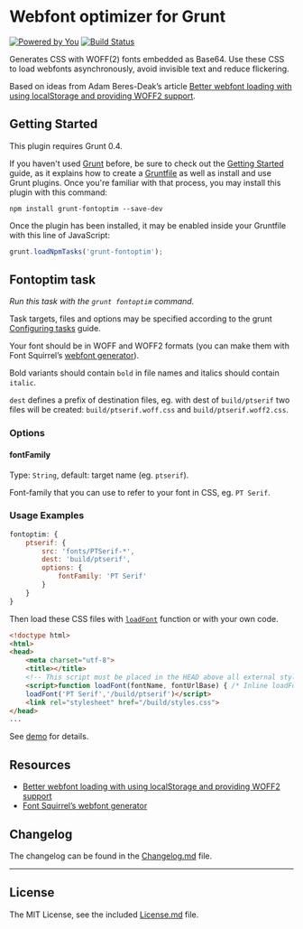 # Webfont optimizer for Grunt

[![Powered by You](http://sapegin.github.io/powered-by-you/badge.svg)](http://sapegin.github.io/powered-by-you/)
[![Build Status](https://travis-ci.org/sapegin/grunt-fontoptim.png)](https://travis-ci.org/sapegin/grunt-fontoptim)

Generates CSS with WOFF(2) fonts embedded as Base64. Use these CSS to load webfonts asynchronously, avoid invisible text and reduce flickering.

Based on ideas from Adam Beres-Deak’s article [Better webfont loading with using localStorage and providing WOFF2 support](http://bdadam.com/blog/better-webfont-loading-with-localstorage-and-woff2.html).


## Getting Started

This plugin requires Grunt 0.4.

If you haven't used [Grunt](http://gruntjs.com/) before, be sure to check out the [Getting Started](http://gruntjs.com/getting-started) guide, as it explains how to create a [Gruntfile](http://gruntjs.com/sample-gruntfile) as well as install and use Grunt plugins. Once you're familiar with that process, you may install this plugin with this command:

```
npm install grunt-fontoptim --save-dev
```

Once the plugin has been installed, it may be enabled inside your Gruntfile with this line of JavaScript:

```javascript
grunt.loadNpmTasks('grunt-fontoptim');
```


## Fontoptim task

_Run this task with the `grunt fontoptim` command._

Task targets, files and options may be specified according to the grunt [Configuring tasks](http://gruntjs.com/configuring-tasks) guide.

Your font should be in WOFF and WOFF2 formats (you can make them with Font Squirrel’s [webfont generator](http://www.fontsquirrel.com/tools/webfont-generator)).

Bold variants should contain `bold` in file names and italics should contain `italic`.

`dest` defines a prefix of destination files, eg. with dest of `build/ptserif` two files will be created: `build/ptserif.woff.css` and `build/ptserif.woff2.css`.

### Options

#### fontFamily

Type: `String`, default: target name (eg. `ptserif`).

Font-family that you can use to refer to your font in CSS, eg. `PT Serif`.

### Usage Examples

``` javascript
fontoptim: {
	ptserif: {
		src: 'fonts/PTSerif-*',
		dest: 'build/ptserif',
		options: {
			fontFamily: 'PT Serif'
		}
	}
}
```

Then load these CSS files with [`loadFont`](https://github.com/sapegin/fontoptim/blob/master/demo/js/fontloader.js) function or with your own code.

```html
<!doctype html>
<html>
<head>
	<meta charset="utf-8">
	<title></title>
	<!-- This script must be placed in the HEAD above all external stylesheet declarations (link[rel=stylesheet]) -->
	<script>function loadFont(fontName, fontUrlBase) { /* Inline loadFont function here */ }
	loadFont('PT Serif','/build/ptserif')</script>
	<link rel="stylesheet" href="/build/styles.css">
</head>
...
```

See [demo](https://github.com/sapegin/fontoptim/tree/master/demo) for details.


## Resources

* [Better webfont loading with using localStorage and providing WOFF2 support](http://bdadam.com/blog/better-webfont-loading-with-localstorage-and-woff2.html)
* [Font Squirrel’s webfont generator](http://www.fontsquirrel.com/tools/webfont-generator)


## Changelog

The changelog can be found in the [Changelog.md](Changelog.md) file.

---

## License

The MIT License, see the included [License.md](License.md) file.
